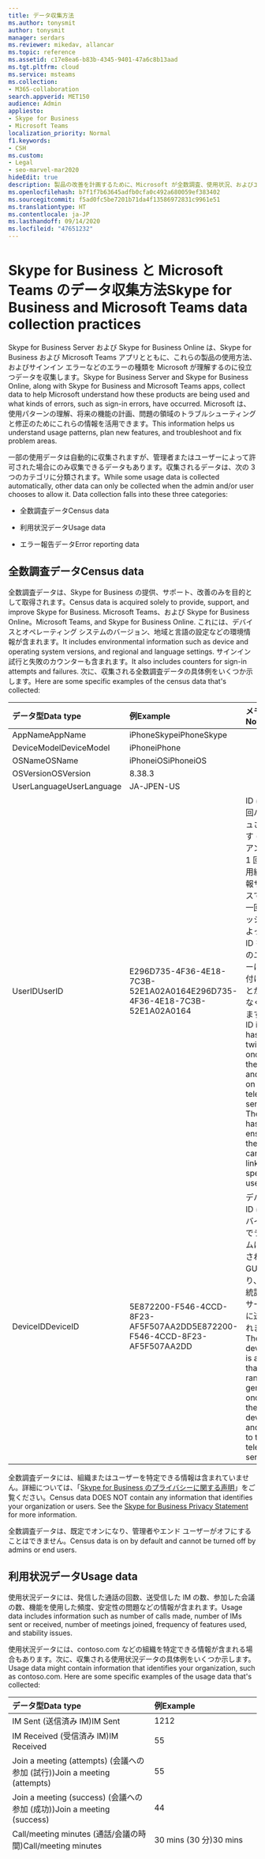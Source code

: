 ```yaml
---
title: データ収集方法
ms.author: tonysmit
author: tonysmit
manager: serdars
ms.reviewer: mikedav, allancar
ms.topic: reference
ms.assetid: c17e8ea6-b83b-4345-9401-47a6c8b13aad
ms.tgt.pltfrm: cloud
ms.service: msteams
ms.collection:
- M365-collaboration
search.appverid: MET150
audience: Admin
appliesto:
- Skype for Business
- Microsoft Teams
localization_priority: Normal
f1.keywords:
- CSH
ms.custom:
- Legal
- seo-marvel-mar2020
hideEdit: true
description: 製品の改善を計画するために、Microsoft が全数調査、使用状況、およびエラー データを収集して、Teams と Skype for Business の使用状況や問題点を理解する方法について説明します。
ms.openlocfilehash: b7f1f7b63645adfb0cfa0c492a680059ef383402
ms.sourcegitcommit: f5ad0fc5be7201b71da4f13586972831c9961e51
ms.translationtype: HT
ms.contentlocale: ja-JP
ms.lasthandoff: 09/14/2020
ms.locfileid: "47651232"
---
```

# <a name="skype-for-business-and-microsoft-teams-data-collection-practices"></a><span data-ttu-id="f9729-103">Skype for Business と Microsoft Teams のデータ収集方法</span><span class="sxs-lookup"><span data-stu-id="f9729-103">Skype for Business and Microsoft Teams data collection practices</span></span>

<span data-ttu-id="f9729-104">Skype for Business Server および Skype for Business Online は、Skype for Business および Microsoft Teams アプリとともに、これらの製品の使用方法、およびサインイン エラーなどのエラーの種類を Microsoft が理解するのに役立つデータを収集します。</span><span class="sxs-lookup"><span data-stu-id="f9729-104">Skype for Business Server and Skype for Business Online, along with Skype for Business and Microsoft Teams apps, collect data to help Microsoft understand how these products are being used and what kinds of errors, such as sign-in errors, have occurred.</span></span> <span data-ttu-id="f9729-105">Microsoft は、使用パターンの理解、将来の機能の計画、問題の領域のトラブルシューティングと修正のためにこれらの情報を活用できます。</span><span class="sxs-lookup"><span data-stu-id="f9729-105">This information helps us understand usage patterns, plan new features, and troubleshoot and fix problem areas.</span></span>

<span data-ttu-id="f9729-p102">一部の使用データは自動的に収集されますが、管理者またはユーザーによって許可された場合にのみ収集できるデータもあります。収集されるデータは、次の 3 つのカテゴリに分類されます。</span><span class="sxs-lookup"><span data-stu-id="f9729-p102">While some usage data is collected automatically, other data can only be collected when the admin and/or user chooses to allow it. Data collection falls into these three categories:</span></span>

- <span data-ttu-id="f9729-108">全数調査データ</span><span class="sxs-lookup"><span data-stu-id="f9729-108">Census data</span></span>

- <span data-ttu-id="f9729-109">利用状況データ</span><span class="sxs-lookup"><span data-stu-id="f9729-109">Usage data</span></span>

- <span data-ttu-id="f9729-110">エラー報告データ</span><span class="sxs-lookup"><span data-stu-id="f9729-110">Error reporting data</span></span>

## <a name="census-data"></a><span data-ttu-id="f9729-111">全数調査データ</span><span class="sxs-lookup"><span data-stu-id="f9729-111">Census data</span></span>

<span data-ttu-id="f9729-112">全数調査データは、Skype for Business の提供、サポート、改善のみを目的として取得されます。</span><span class="sxs-lookup"><span data-stu-id="f9729-112">Census data is acquired solely to provide, support, and improve Skype for Business.</span></span> <span data-ttu-id="f9729-113">Microsoft Teams、および Skype for Business Online。</span><span class="sxs-lookup"><span data-stu-id="f9729-113">Microsoft Teams, and Skype for Business Online.</span></span> <span data-ttu-id="f9729-114">これには、デバイスとオペレーティング システムのバージョン、地域と言語の設定などの環境情報が含まれます。</span><span class="sxs-lookup"><span data-stu-id="f9729-114">It includes environmental information such as device and operating system versions, and regional and language settings.</span></span> <span data-ttu-id="f9729-115">サインイン試行と失敗のカウンターも含まれます。</span><span class="sxs-lookup"><span data-stu-id="f9729-115">It also includes counters for sign-in attempts and failures.</span></span> <span data-ttu-id="f9729-116">次に、収集される全数調査データの具体例をいくつか示します。</span><span class="sxs-lookup"><span data-stu-id="f9729-116">Here are some specific examples of the census data that's collected:</span></span>

|<span data-ttu-id="f9729-117">**データ型**</span><span class="sxs-lookup"><span data-stu-id="f9729-117">**Data type**</span></span>|<span data-ttu-id="f9729-118">**例**</span><span class="sxs-lookup"><span data-stu-id="f9729-118">**Example**</span></span>|<span data-ttu-id="f9729-119">**メモ**</span><span class="sxs-lookup"><span data-stu-id="f9729-119">**Notes**</span></span>|
|:-----|:-----|:-----|
|<span data-ttu-id="f9729-120">AppName</span><span class="sxs-lookup"><span data-stu-id="f9729-120">AppName</span></span>  <br/> |<span data-ttu-id="f9729-121">iPhoneSkype</span><span class="sxs-lookup"><span data-stu-id="f9729-121">iPhoneSkype</span></span>  <br/> ||
|<span data-ttu-id="f9729-122">DeviceModel</span><span class="sxs-lookup"><span data-stu-id="f9729-122">DeviceModel</span></span>  <br/> |<span data-ttu-id="f9729-123">iPhone</span><span class="sxs-lookup"><span data-stu-id="f9729-123">iPhone</span></span>  <br/> ||
|<span data-ttu-id="f9729-124">OSName</span><span class="sxs-lookup"><span data-stu-id="f9729-124">OSName</span></span>  <br/> |<span data-ttu-id="f9729-125">iPhoneiOS</span><span class="sxs-lookup"><span data-stu-id="f9729-125">iPhoneiOS</span></span>  <br/> ||
|<span data-ttu-id="f9729-126">OSVersion</span><span class="sxs-lookup"><span data-stu-id="f9729-126">OSVersion</span></span>  <br/> |<span data-ttu-id="f9729-127">8.3</span><span class="sxs-lookup"><span data-stu-id="f9729-127">8.3</span></span>  <br/> ||
|<span data-ttu-id="f9729-128">UserLanguage</span><span class="sxs-lookup"><span data-stu-id="f9729-128">UserLanguage</span></span>  <br/> |<span data-ttu-id="f9729-129">JA-JP</span><span class="sxs-lookup"><span data-stu-id="f9729-129">EN-US</span></span>  <br/> ||
|<span data-ttu-id="f9729-130">UserID</span><span class="sxs-lookup"><span data-stu-id="f9729-130">UserID</span></span>  <br/> |<span data-ttu-id="f9729-131">E296D735-4F36-4E18-7C3B-52E1A02A0164</span><span class="sxs-lookup"><span data-stu-id="f9729-131">E296D735-4F36-4E18-7C3B-52E1A02A0164</span></span>  <br/> |<span data-ttu-id="f9729-p104">ID は、2 回ハッシュされます (クライアントで 1 回、利用統計情報サービスでもう一回)。ハッシュによって、ID を特定のユーザーに結び付けることができなくなります。</span><span class="sxs-lookup"><span data-stu-id="f9729-p104">The ID is hashed twice: once on the client and again on the telemetry service. The hashing ensures the ID cannot be linked to a specific user.</span></span>  <br/> |
|<span data-ttu-id="f9729-134">DeviceID</span><span class="sxs-lookup"><span data-stu-id="f9729-134">DeviceID</span></span>  <br/> |<span data-ttu-id="f9729-135">5E872200-F546-4CCD-8F23-AF5F507AA2DD</span><span class="sxs-lookup"><span data-stu-id="f9729-135">5E872200-F546-4CCD-8F23-AF5F507AA2DD</span></span>  <br/> |<span data-ttu-id="f9729-136">デバイス ID は、デバイス上でランダムに生成される GUID であり、利用統計情報サービスに送信されます。</span><span class="sxs-lookup"><span data-stu-id="f9729-136">The device ID is a GUID that's randomly generated once on the device and sent to the telemetry service.</span></span>  <br/> |

<span data-ttu-id="f9729-p105">全数調査データには、組織またはユーザーを特定できる情報は含まれていません。詳細については、「[Skype for Business のプライバシーに関する声明](https://www.microsoft.com/privacystatement/SkypeforBusiness/Default.aspx)」をご覧ください。</span><span class="sxs-lookup"><span data-stu-id="f9729-p105">Census data DOES NOT contain any information that identifies your organization or users. See the [Skype for Business Privacy Statement](https://www.microsoft.com/privacystatement/SkypeforBusiness/Default.aspx) for more information.</span></span>

<span data-ttu-id="f9729-139">全数調査データは、既定でオンになり、管理者やエンド ユーザーがオフにすることはできません。</span><span class="sxs-lookup"><span data-stu-id="f9729-139">Census data is on by default and cannot be turned off by admins or end users.</span></span>

## <a name="usage-data"></a><span data-ttu-id="f9729-140">利用状況データ</span><span class="sxs-lookup"><span data-stu-id="f9729-140">Usage data</span></span>

<span data-ttu-id="f9729-141">使用状況データには、発信した通話の回数、送受信した IM の数、参加した会議の数、機能を使用した頻度、安定性の問題などの情報が含まれます。</span><span class="sxs-lookup"><span data-stu-id="f9729-141">Usage data includes information such as number of calls made, number of IMs sent or received, number of meetings joined, frequency of features used, and stability issues.</span></span>

<span data-ttu-id="f9729-p106">使用状況データには、contoso.com などの組織を特定できる情報が含まれる場合もあります。次に、収集される使用状況データの具体例をいくつか示します。</span><span class="sxs-lookup"><span data-stu-id="f9729-p106">Usage data might contain information that identifies your organization, such as contoso.com. Here are some specific examples of the usage data that's collected:</span></span>

|<span data-ttu-id="f9729-144">**データ型**</span><span class="sxs-lookup"><span data-stu-id="f9729-144">**Data type**</span></span>|<span data-ttu-id="f9729-145">**例**</span><span class="sxs-lookup"><span data-stu-id="f9729-145">**Example**</span></span>|<span data-ttu-id="f9729-146">**メモ**</span><span class="sxs-lookup"><span data-stu-id="f9729-146">**Notes**</span></span>|
|:-----|:-----|:-----|
|<span data-ttu-id="f9729-147">IM Sent (送信済み IM)</span><span class="sxs-lookup"><span data-stu-id="f9729-147">IM Sent</span></span>  <br/> |<span data-ttu-id="f9729-148">12</span><span class="sxs-lookup"><span data-stu-id="f9729-148">12</span></span>  <br/> ||
|<span data-ttu-id="f9729-149">IM Received (受信済み IM)</span><span class="sxs-lookup"><span data-stu-id="f9729-149">IM Received</span></span>  <br/> |<span data-ttu-id="f9729-150">5</span><span class="sxs-lookup"><span data-stu-id="f9729-150">5</span></span>  <br/> ||
|<span data-ttu-id="f9729-151">Join a meeting (attempts) (会議への参加 (試行))</span><span class="sxs-lookup"><span data-stu-id="f9729-151">Join a meeting (attempts)</span></span>  <br/> |<span data-ttu-id="f9729-152">5</span><span class="sxs-lookup"><span data-stu-id="f9729-152">5</span></span>  <br/> ||
|<span data-ttu-id="f9729-153">Join a meeting (success) (会議への参加 (成功))</span><span class="sxs-lookup"><span data-stu-id="f9729-153">Join a meeting (success)</span></span>  <br/> |<span data-ttu-id="f9729-154">4</span><span class="sxs-lookup"><span data-stu-id="f9729-154">4</span></span>  <br/> ||
|<span data-ttu-id="f9729-155">Call/meeting minutes (通話/会議の時間)</span><span class="sxs-lookup"><span data-stu-id="f9729-155">Call/meeting minutes</span></span>  <br/> |<span data-ttu-id="f9729-156">30 mins (30 分)</span><span class="sxs-lookup"><span data-stu-id="f9729-156">30 mins</span></span>  <br/> ||
|<span data-ttu-id="f9729-157">FederationPartner</span><span class="sxs-lookup"><span data-stu-id="f9729-157">FederationPartner</span></span>  <br/> |<span data-ttu-id="f9729-158">Microsoft.com</span><span class="sxs-lookup"><span data-stu-id="f9729-158">Microsoft.com</span></span>  <br/> |<span data-ttu-id="f9729-159">これは、Office 365 に登録されている組織の名前で、テキスト形式で送信されるため暗号化されません。</span><span class="sxs-lookup"><span data-stu-id="f9729-159">This is the name of the organization registered in Office 365 and is transmitted in cleartext, which means it's not obfuscated.</span></span>  <br/> |

<span data-ttu-id="f9729-160">使用状況データには、ユーザーを特定できる情報は含まれていません。</span><span class="sxs-lookup"><span data-stu-id="f9729-160">Usage data DOES NOT contain any information that identifies users.</span></span>

<span data-ttu-id="f9729-161">使用状況データの収集は、既定でオンになりますが、オンプレミスの管理者が、Skype for Business Server の DisableAutomaticSendTracing グループ ポリシー設定を使用してオフにすることができます。</span><span class="sxs-lookup"><span data-stu-id="f9729-161">Usage data collection is on by default, but on-premises admins can turn it off using the DisableAutomaticSendTracing Group Policy setting on Skype for Business Server.</span></span> <span data-ttu-id="f9729-162">この設定をオフにすると、組織内のすべてのユーザーに影響します。</span><span class="sxs-lookup"><span data-stu-id="f9729-162">Turning this setting off affects all users in the organization.</span></span> <span data-ttu-id="f9729-163">詳細については、「[クライアント ブートストラップ ポリシーの構成](/skypeforbusiness/deploy/deploy-clients/configure-client-bootstrapping-policies)」を参照してください。</span><span class="sxs-lookup"><span data-stu-id="f9729-163">See [Configure client bootstrapping policies](/skypeforbusiness/deploy/deploy-clients/configure-client-bootstrapping-policies) for more information.</span></span>

<span data-ttu-id="f9729-164">エンド ユーザーは使用状況データの収集のオンとオフを切り替えることはできません。</span><span class="sxs-lookup"><span data-stu-id="f9729-164">End users cannot turn usage data collection on or off.</span></span>

<span data-ttu-id="f9729-165">Skype 会議アプリと Join Launcher Web ページでは、利用統計情報は次のポリシーによって制御されます。</span><span class="sxs-lookup"><span data-stu-id="f9729-165">For Skype Meetings App and the join launcher web pages, the way to control telemetry is through this policy:</span></span>

`Set-CsWebServiceConfiguration -MeetingUxEnableTelemetry $True`

<span data-ttu-id="f9729-p108">このポリシーの既定値は False であるため、利用統計情報は既定では収集されません。この設定はプールごとに行われ、Skype 会議アプリを使用してそのサーバーでホストされる会議に接続するすべてのユーザーを制御します。</span><span class="sxs-lookup"><span data-stu-id="f9729-p108">This policy defaults to false, so telemetry collection is off by default. This setting is per-pool and controls all users who connect with Skype Meetings App to a meeting hosted on that server.</span></span>

## <a name="error-reporting-data"></a><span data-ttu-id="f9729-168">エラー報告データ</span><span class="sxs-lookup"><span data-stu-id="f9729-168">Error reporting data</span></span>

<span data-ttu-id="f9729-p109">エラー報告データには、パフォーマンスと信頼性、デバイスの構成、ネットワーク接続の品質、エラー コード、エラー ログ、例外などの情報が含まれることがあります。次に、収集されるエラー報告データの具体例をいくつか示します。</span><span class="sxs-lookup"><span data-stu-id="f9729-p109">Error reporting data can include information about performance and reliability, device configuration, network connection quality, error codes, error logs, and exceptions. Here are some specific examples of error reporting data that's collected:</span></span>

|<span data-ttu-id="f9729-171">**データ型**</span><span class="sxs-lookup"><span data-stu-id="f9729-171">**Data type**</span></span>|<span data-ttu-id="f9729-172">**例**</span><span class="sxs-lookup"><span data-stu-id="f9729-172">**Example**</span></span>|<span data-ttu-id="f9729-173">**メモ**</span><span class="sxs-lookup"><span data-stu-id="f9729-173">**Notes**</span></span>|
|:-----|:-----|:-----|
|<span data-ttu-id="f9729-174">Message direction (メッセージの方向)</span><span class="sxs-lookup"><span data-stu-id="f9729-174">Message direction</span></span>  <br/> |<span data-ttu-id="f9729-175">Incoming (受信)</span><span class="sxs-lookup"><span data-stu-id="f9729-175">Incoming</span></span>  <br/> ||
|<span data-ttu-id="f9729-176">Conversation state (会話の状態)</span><span class="sxs-lookup"><span data-stu-id="f9729-176">Conversation state</span></span>  <br/> |<span data-ttu-id="f9729-177">アイドル</span><span class="sxs-lookup"><span data-stu-id="f9729-177">Idle</span></span>  <br/> ||
|<span data-ttu-id="f9729-178">Conversation thread ID (会話スレッド ID)</span><span class="sxs-lookup"><span data-stu-id="f9729-178">Conversation thread ID</span></span>  <br/> |<span data-ttu-id="f9729-179">AdDO8hsJqilU93hQHC3OZaPR2saEA==</span><span class="sxs-lookup"><span data-stu-id="f9729-179">AdDO8hsJqilU93hQHC3OZaPR2saEA==</span></span>  <br/> ||
|<span data-ttu-id="f9729-180">UserID</span><span class="sxs-lookup"><span data-stu-id="f9729-180">UserID</span></span>  <br/> |<span data-ttu-id="f9729-181">amosmarble</span><span class="sxs-lookup"><span data-stu-id="f9729-181">amosmarble</span></span> <br/> |<span data-ttu-id="f9729-182">この ID はテキスト形式で送信され、利用統計情報サービスでハッシュされてから保存されます。</span><span class="sxs-lookup"><span data-stu-id="f9729-182">The ID is sent in cleartext , which the telemetry service hashes before storing it</span></span>  <br/> |

<span data-ttu-id="f9729-p110">エラー報告データには、ユーザーの IP アドレスや SIP URI (Session Initiation Protocol Uniform Resource Identifier) などの個人を特定できる情報が含まれる場合もあります。収集されるデータの詳細な説明については、「[Skype for Business のプライバシーに関する声明](https://www.microsoft.com/privacystatement/SkypeforBusiness/Default.aspx)」を参照してください。</span><span class="sxs-lookup"><span data-stu-id="f9729-p110">Error reporting data may also contain personally identifiable information such as the user's IP address and Session Initiation Protocol Uniform Resource Identifier (SIP URI). See the [Skype for Business Privacy Statement](https://www.microsoft.com/privacystatement/SkypeforBusiness/Default.aspx) for a detailed explanation of what's collected.</span></span>

<span data-ttu-id="f9729-185">エラー報告には次の 2 つが必要です。</span><span class="sxs-lookup"><span data-stu-id="f9729-185">Error reporting requires two things:</span></span>

- <span data-ttu-id="f9729-186">サーバーまたはテナント管理センターで DisableAutomaticSendTracing グループ ポリシー設定が False に設定されています (これが既定の状態です)。</span><span class="sxs-lookup"><span data-stu-id="f9729-186">The DisableAutomaticSendTracing Group Policy setting is set to False on the server or in the tenant admin center (this is the default state).</span></span> <span data-ttu-id="f9729-187">詳細については、「[クライアント ブートストラップ ポリシーの構成](/skypeforbusiness/deploy/deploy-clients/configure-client-bootstrapping-policies)」を参照してください。</span><span class="sxs-lookup"><span data-stu-id="f9729-187">See [Configure client bootstrapping policies](/skypeforbusiness/deploy/deploy-clients/configure-client-bootstrapping-policies) for more information.</span></span>
    
- <span data-ttu-id="f9729-188">エンド ユーザーは、Skype for Business クライアントの [全般] タブ（歯車 ](media/70f1b43f-16d6-4172-9139-71d845c4ed5c.png) を表す歯車アイコン ![ をクリックすると、**[オプション]** ダイアログが開き、**[全般]** タブが表示されます） から個別にオプトインします。</span><span class="sxs-lookup"><span data-stu-id="f9729-188">End users individually opt in from the General tab (click the gear icon ![An icon that represents a gear ](media/70f1b43f-16d6-4172-9139-71d845c4ed5c.png) and then the **Options** dialog opens with the **General** tab displayed) in the Skype for Business client.</span></span>
    
 
![[オプション] ダイアログのデータ収集チェックボックスのスクリーンショット](media/68bc8f77-deaa-478c-9977-a5259b88df3e.png)
  
<span data-ttu-id="f9729-p112">Skype 会議アプリでは、MeetingUxEnableTelemetry によってエラー報告も制御されます。ただし、Windows のクラッシュに関しては Watson 設定によってクラッシュ情報のアップロードが制御されます。Skype 会議アプリには、デスクトップ クライアントのダイアログ ボックスのようにユーザー設定はありません。</span><span class="sxs-lookup"><span data-stu-id="f9729-p112">For Skype Meetings App, the MeetingUxEnableTelemetry also controls error reporting, although for crashes on Windows, the Watson settings control uploading crash info. There is no user setting for Skype Meetings App like you see in the desktop client dialog box.</span></span>

<span data-ttu-id="f9729-192">詳細については、「[Skype for Business の全般オプションを設定する](https://support.office.com/article/e1a46d3e-dcea-437a-ba7b-6d442a40f439)」を参照してください。</span><span class="sxs-lookup"><span data-stu-id="f9729-192">See [Set General options in Skype for Business](https://support.office.com/article/e1a46d3e-dcea-437a-ba7b-6d442a40f439) for more information.</span></span>

<span data-ttu-id="f9729-193">「 [Skype for Business Online 向けにネットワークをセットアップする](https://support.office.com/article/81fa5e16-418d-4698-a5f0-e666211c5c66)」を参照してネットワークをセットアップできます。</span><span class="sxs-lookup"><span data-stu-id="f9729-193">You can see [Set up your network for Skype for Business Online](https://support.office.com/article/81fa5e16-418d-4698-a5f0-e666211c5c66) to set up your network.</span></span>

<span data-ttu-id="f9729-194">中国の 21Vianet によって運営されている Microsoft 365 または Office 365 を使用している場合は、「[21Vianet が運営する Skype for Business Online のネットワークをセットアップする](https://support.office.com/article/d21f89b0-3afc-432e-b735-036b2432fdbf)」を参照してください。</span><span class="sxs-lookup"><span data-stu-id="f9729-194">If you are using Microsoft 365 or Office 365 operated by 21Vianet in China, see [Set up your network for Skype for Business Online operated by 21Vianet](https://support.office.com/article/d21f89b0-3afc-432e-b735-036b2432fdbf).</span></span>

## <a name="related-topics"></a><span data-ttu-id="f9729-195">関連項目</span><span class="sxs-lookup"><span data-stu-id="f9729-195">Related topics</span></span>
[<span data-ttu-id="f9729-196">国および地域ごとの電話会議および通話プランの利用可能性</span><span class="sxs-lookup"><span data-stu-id="f9729-196">Country and region availability for Audio Conferencing and Calling Plans</span></span>](country-and-region-availability-for-audio-conferencing-and-calling-plans/country-and-region-availability-for-audio-conferencing-and-calling-plans.md)
